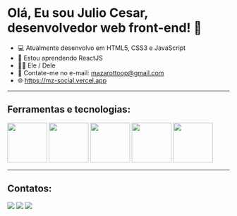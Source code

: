# Olá, Eu sou Julio Cesar, desenvolvedor web front-end! 👋
- 💻 Atualmente desenvolvo em HTML5, CSS3 e JavaScript
- 📖 Estou aprendendo ReactJS
- 🏳️‍🌈 Ele / Dele
- 📩 Contate-me no e-mail: mazarottoop@gmail.com
- 🌐 https://mz-social.vercel.app
<hr>

## Ferramentas e tecnologias:
<div>
  <img style="width: 90px;" src="https://cdn.jsdelivr.net/gh/devicons/devicon/icons/html5/html5-original.svg" />
  <img style="width: 90px;" src="https://cdn.jsdelivr.net/gh/devicons/devicon/icons/css3/css3-original.svg" />
  <img style="width: 90px;" src="https://cdn.jsdelivr.net/gh/devicons/devicon/icons/javascript/javascript-original.svg" />
  <img style="width: 90px;" src="https://cdn.jsdelivr.net/gh/devicons/devicon/icons/react/react-original.svg" />
  <img style="width: 90px;" src="https://cdn.jsdelivr.net/gh/devicons/devicon/icons/git/git-original.svg" />
</div>
<hr>

## Contatos: 
<div>
<a href="https://instagram.com/mazarottoo_" target="_blank"><img src="https://img.shields.io/badge/-Instagram-%23E4405F?style=for-the-badge&logo=instagram&logoColor=white" target="_blank"></a>
<a href = "mailto:mazarottoop@gmail.com"><img src="https://img.shields.io/badge/Gmail-D14836?style=for-the-badge&logo=gmail&logoColor=white" target="_blank"></a>
<a href="https://www.linkedin.com/in/mazarottoo" target="_blank"><img src="https://img.shields.io/badge/-LinkedIn-%230077B5?style=for-the-badge&logo=linkedin&logoColor=white" target="_blank"></a>   
</div>
